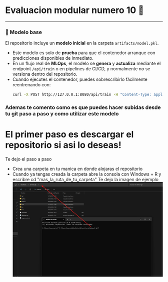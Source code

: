 # Evaluacion modular numero 10 🫡

---

### 📂 Modelo base 

El repositorio incluye un **modelo inicial** en la carpeta `artifacts/model.pkl`.  
- Este modelo es solo de **prueba** para que el contenedor arranque con predicciones disponibles de inmediato.  
- En un flujo real de **MLOps**, el modelo se **genera** y **actualiza** mediante el endpoint `/api/train` o en pipelines de CI/CD, y normalmente no se versiona dentro del repositorio.  
- Cuando ejecutes el contenedor, puedes sobrescribirlo fácilmente reentrenando con:
  ```bash
  curl -X POST http://127.0.0.1:8080/api/train -H "Content-Type: application/json" -d '{}'
  ```

### Ademas te comento como es que puedes hacer subidas desde tu git paso a paso y como utilizar este modelo 

# El primer paso es descargar el repositorio si asi lo deseas! 

Te dejo el paso a paso 

- Crea una carpeta en tu manica en donde alojaras el repositorio 
- Cuando ya tengas creada la carpeta abre la consola con Windows + R y escribre cd "mas_la_ruta_de_tu_carpeta"
   Te dejo la imagen de ejemplo 
    ![Texto alternativo](img/captura1.png)
